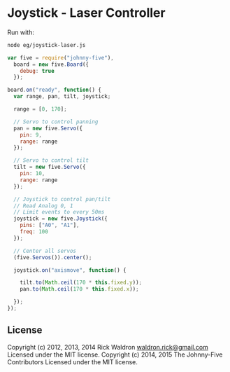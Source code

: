 <!--remove-start-->
# Joystick - Laser Controller

Run with:
```bash
node eg/joystick-laser.js
```
<!--remove-end-->

```javascript
var five = require("johnny-five"),
  board = new five.Board({
    debug: true
  });

board.on("ready", function() {
  var range, pan, tilt, joystick;

  range = [0, 170];

  // Servo to control panning
  pan = new five.Servo({
    pin: 9,
    range: range
  });

  // Servo to control tilt
  tilt = new five.Servo({
    pin: 10,
    range: range
  });

  // Joystick to control pan/tilt
  // Read Analog 0, 1
  // Limit events to every 50ms
  joystick = new five.Joystick({
    pins: ["A0", "A1"],
    freq: 100
  });

  // Center all servos
  (five.Servos()).center();

  joystick.on("axismove", function() {

    tilt.to(Math.ceil(170 * this.fixed.y));
    pan.to(Math.ceil(170 * this.fixed.x));

  });
});

```








<!--remove-start-->
## License
Copyright (c) 2012, 2013, 2014 Rick Waldron <waldron.rick@gmail.com>
Licensed under the MIT license.
Copyright (c) 2014, 2015 The Johnny-Five Contributors
Licensed under the MIT license.
<!--remove-end-->
